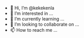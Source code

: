 - 👋 Hi, I’m @kekekenla
- 👀 I’m interested in ...
- 🌱 I’m currently learning ...
- 💞️ I’m looking to collaborate on ...
- 📫 How to reach me ...

<!---
kekekenla/kekekenla is a ✨ special ✨ repository because its `README.md` (this file) appears on your GitHub profile.
You can click the Preview link to take a look at your changes.
--->
